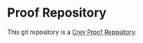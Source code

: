 <!-- CREV_README_MARKER_V0 -->

# Proof Repository

This git repository is a [Crev Proof Repository](https://github.com/crev-dev/crev/wiki/Proof-Repository).
